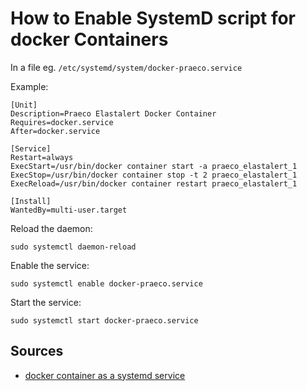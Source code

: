 # How to Enable SystemD script for docker Containers

In a file eg. `/etc/systemd/system/docker-praeco.service`

Example:

    [Unit]
    Description=Praeco Elastalert Docker Container
    Requires=docker.service
    After=docker.service

    [Service]
    Restart=always
    ExecStart=/usr/bin/docker container start -a praeco_elastalert_1
    ExecStop=/usr/bin/docker container stop -t 2 praeco_elastalert_1
    ExecReload=/usr/bin/docker container restart praeco_elastalert_1

    [Install]
    WantedBy=multi-user.target
    
Reload the daemon:

    sudo systemctl daemon-reload

Enable the service:

    sudo systemctl enable docker-praeco.service

Start the service:

    sudo systemctl start docker-praeco.service

## Sources

* [docker container as a systemd service](https://karlstoney.com/2017/03/03/docker-containers-as-systemd-services/)
